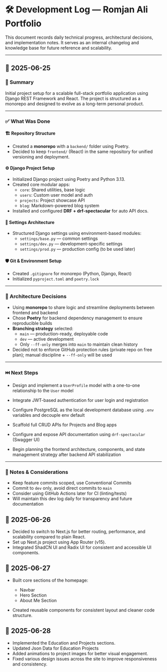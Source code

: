 # 🛠️ Development Log — Romjan Ali Portfolio

This document records daily technical progress, architectural decisions, and implementation notes. It serves as an internal changelog and knowledge base for future reference and scalability.

---

## 📅 2025-06-25

### 📌 Summary

Initial project setup for a scalable full-stack portfolio application using Django REST Framework and React. The project is structured as a monorepo and designed to evolve as a long-term personal product.

---

### ✅ What Was Done

#### 🏗️ Repository Structure

- Created a **monorepo** with a `backend/` folder using Poetry.
- Decided to keep `frontend/` (React) in the same repository for unified versioning and deployment.

#### ⚙️ Django Project Setup

- Initialized Django project using Poetry and Python 3.13.
- Created core modular apps:
  - `core`: Shared utilities, base logic
  - `users`: Custom user model and auth
  - `projects`: Project showcase API
  - `blog`: Markdown-powered blog system
- Installed and configured **DRF + drf-spectacular** for auto API docs.

#### 🧩 Settings Architecture

- Structured Django settings using environment-based modules:
  - `settings/base.py` — common settings
  - `settings/dev.py` — development-specific settings
  - `settings/prod.py` — production config (to be used later)

#### 🛡️ Git & Environment Setup

- Created `.gitignore` for monorepo (Python, Django, React)
- Initialized `pyproject.toml` and `poetry.lock`

---

### 📁 Architecture Decisions

- Using **monorepo** to share logic and streamline deployments between frontend and backend
- Chose **Poetry** for backend dependency management to ensure reproducible builds
- **Branching strategy** selected:
  - `main` — production-ready, deployable code
  - `dev` — active development
  - Only `--ff-only` merges into `main` to maintain clean history
- Decided not to enforce GitHub protection rules (private repo on free plan); manual discipline + `--ff-only` will be used

---

### ⏭️ Next Steps

- Design and implement a `UserProfile` model with a one-to-one relationship to the `User` model

- Integrate JWT-based authentication for user login and registration

- Configure PostgreSQL as the local development database using `.env` variables and decouple env default

- Scaffold full CRUD APIs for Projects and Blog apps

- Configure and expose API documentation using `drf-spectacular` (Swagger UI)

- Begin planning the frontend architecture, components, and state management strategy after backend API stabilization

---

### 🧠 Notes & Considerations

- Keep feature commits scoped, use Conventional Commits
- Commit to `dev` only, avoid direct commits to `main`
- Consider using GitHub Actions later for CI (linting/tests)
- Will maintain this dev log daily for transparency and future documentation

## 📅 2025-06-26

- Decided to switch to Next.js for better routing, performance, and scalability compared to plain React.
- Set up Next.js project using App Router (v15).
- Integrated ShadCN UI and Radix UI for consistent and accessible UI components.

## 📅 2025-06-27

- Built core sections of the homepage:

  - Navbar
  - Hero Section
  - About Me Section

- Created reusable components for consistent layout and cleaner code structure.

## 📅 2025-06-28

- Implemented the Education and Projects sections.
- Updated Json Data for Education Projects
- Added animations to project images for better visual engagement.
- Fixed various design issues across the site to improve responsiveness and consistency.
